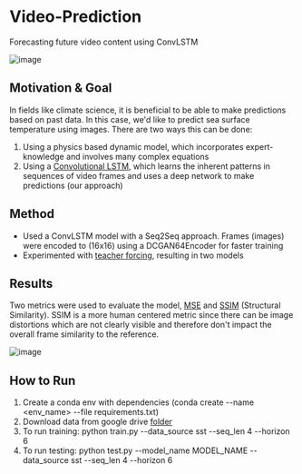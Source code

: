 # Video-Prediction
Forecasting future video content using ConvLSTM

![image](https://github.com/bharathsivaram10/Video-Prediction/assets/20588623/6c5b4713-1bda-43d4-8b1b-6f7fffceee7e)


## Motivation & Goal

In fields like climate science, it is beneficial to be able to make predictions based on past data. In this case, we'd like to predict sea surface temperature using images.
There are two ways this can be done:
1) Using a physics based dynamic model, which incorporates expert-knowledge and involves many complex equations
2) Using a [Convolutional LSTM](https://proceedings.neurips.cc/paper/2015/file/07563a3fe3bbe7e3ba84431ad9d055af-Paper.pdf), which learns the inherent patterns in sequences of video frames and uses a deep network to make predictions (our approach)

## Method
- Used a ConvLSTM model with a Seq2Seq approach. Frames (images) were encoded to (16x16) using a DCGAN64Encoder for faster training
- Experimented with [teacher forcing](https://en.wikipedia.org/wiki/Teacher_forcing), resulting in two models


## Results

Two metrics were used to evaluate the model, [MSE](https://en.wikipedia.org/wiki/Mean_squared_error) and [SSIM](https://en.wikipedia.org/wiki/Structural_similarity) (Structural Similarity).
SSIM is a more human centered metric since there can be image distortions which are not clearly visible and therefore don't impact the overall frame similarity to the reference.

![image](https://github.com/bharathsivaram10/Video-Prediction/assets/20588623/1e647e82-d44e-44ac-b7b7-93b4a3c34891)



## How to Run

1) Create a conda env with dependencies (conda create --name <env_name> --file requirements.txt)
2) Download data from google drive [folder](https://drive.google.com/drive/folders/14jvdmlBeUFLVtMm0uBVdZEjF6Ni6wG2e?usp=sharing)
3) To run training: python train.py --data_source sst --seq_len 4 --horizon 6
4) To run testing: python test.py --model_name MODEL_NAME --data_source sst --seq_len 4 --horizon 6





